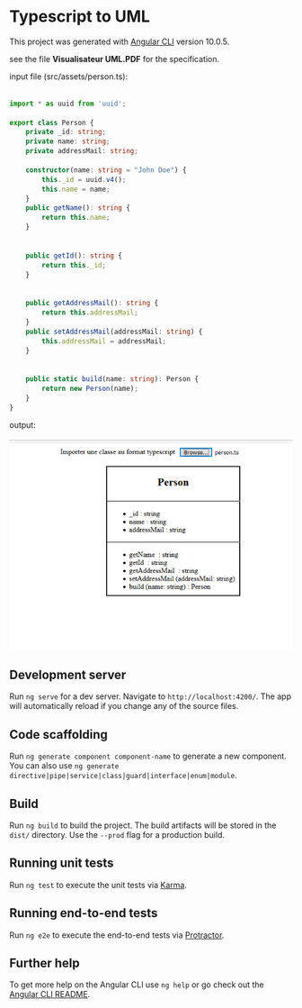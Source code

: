 # Typescript to UML

This project was generated with [Angular CLI](https://github.com/angular/angular-cli) version 10.0.5.

see the file **Visualisateur UML.PDF** for the specification.

input file (src/assets/person.ts):

```typescript

import * as uuid from 'uuid';

export class Person {
    private _id: string;
    private name: string;
    private addressMail: string;

    constructor(name: string = "John Doe") {
        this._id = uuid.v4();
        this.name = name;
    }
    public getName(): string {
        return this.name;
    }


    public getId(): string {
        return this._id;
    }


    public getAddressMail(): string {
        return this.addressMail;
    }
    public setAddressMail(addressMail: string) {
        this.addressMail = addressMail;
    }


    public static build(name: string): Person {
        return new Person(name);
    }
}
```

output:

![Image of uml diagram](https://github.com/orellaf/ts-to-uml/blob/master/uml_capture.PNG)

## Development server

Run `ng serve` for a dev server. Navigate to `http://localhost:4200/`. The app will automatically reload if you change any of the source files.

## Code scaffolding

Run `ng generate component component-name` to generate a new component. You can also use `ng generate directive|pipe|service|class|guard|interface|enum|module`.

## Build

Run `ng build` to build the project. The build artifacts will be stored in the `dist/` directory. Use the `--prod` flag for a production build.

## Running unit tests

Run `ng test` to execute the unit tests via [Karma](https://karma-runner.github.io).

## Running end-to-end tests

Run `ng e2e` to execute the end-to-end tests via [Protractor](http://www.protractortest.org/).

## Further help

To get more help on the Angular CLI use `ng help` or go check out the [Angular CLI README](https://github.com/angular/angular-cli/blob/master/README.md).
